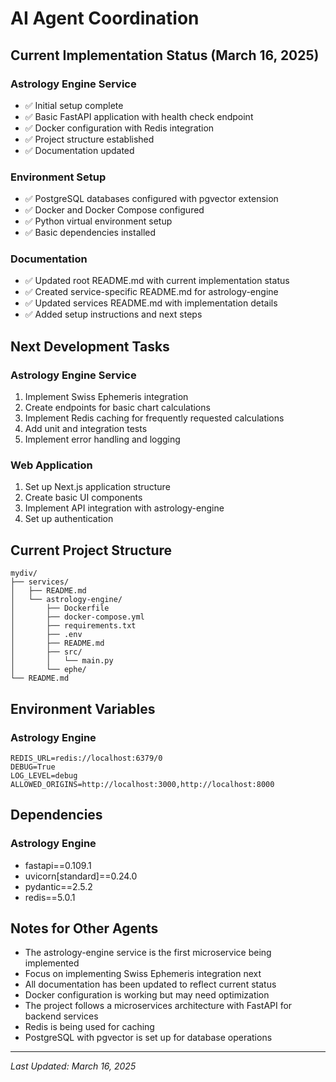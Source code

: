 # AI Agent Coordination

## Current Implementation Status (March 16, 2025)

### Astrology Engine Service
- ✅ Initial setup complete
- ✅ Basic FastAPI application with health check endpoint
- ✅ Docker configuration with Redis integration
- ✅ Project structure established
- ✅ Documentation updated

### Environment Setup
- ✅ PostgreSQL databases configured with pgvector extension
- ✅ Docker and Docker Compose configured
- ✅ Python virtual environment setup
- ✅ Basic dependencies installed

### Documentation
- ✅ Updated root README.md with current implementation status
- ✅ Created service-specific README.md for astrology-engine
- ✅ Updated services README.md with implementation details
- ✅ Added setup instructions and next steps

## Next Development Tasks

### Astrology Engine Service
1. Implement Swiss Ephemeris integration
2. Create endpoints for basic chart calculations
3. Implement Redis caching for frequently requested calculations
4. Add unit and integration tests
5. Implement error handling and logging

### Web Application
1. Set up Next.js application structure
2. Create basic UI components
3. Implement API integration with astrology-engine
4. Set up authentication

## Current Project Structure

```
mydiv/
├── services/
│   ├── README.md
│   └── astrology-engine/
│       ├── Dockerfile
│       ├── docker-compose.yml
│       ├── requirements.txt
│       ├── .env
│       ├── README.md
│       ├── src/
│       │   └── main.py
│       └── ephe/
└── README.md
```

## Environment Variables

### Astrology Engine
```
REDIS_URL=redis://localhost:6379/0
DEBUG=True
LOG_LEVEL=debug
ALLOWED_ORIGINS=http://localhost:3000,http://localhost:8000
```

## Dependencies

### Astrology Engine
- fastapi==0.109.1
- uvicorn[standard]==0.24.0
- pydantic==2.5.2
- redis==5.0.1

## Notes for Other Agents
- The astrology-engine service is the first microservice being implemented
- Focus on implementing Swiss Ephemeris integration next
- All documentation has been updated to reflect current status
- Docker configuration is working but may need optimization
- The project follows a microservices architecture with FastAPI for backend services
- Redis is being used for caching
- PostgreSQL with pgvector is set up for database operations

---

*Last Updated: March 16, 2025*